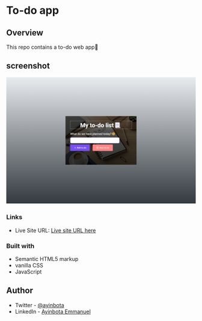 # To-do app

## Overview

This repo contains a to-do web app🧮

## screenshot

![To-do web app](./images/screenshot.png)

### Links

- Live Site URL: [Live site URL here](https://ayinbota-todo-web-app.netlify.app)

### Built with

- Semantic HTML5 markup
- vanilla CSS
- JavaScript

## Author

- Twitter - [@ayinbota](https://twitter.com/ayinbota_)
- LinkedIn - [Ayinbota Emmanuel](https://www.linkedin.com/in/emmanuel-ayinbota-59a2b5280/)
